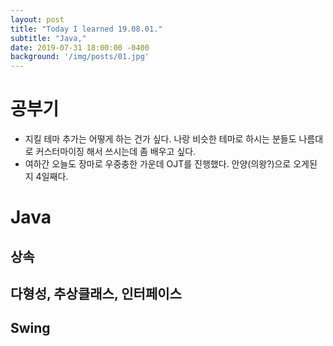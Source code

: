 ```yaml
---
layout: post
title: "Today I learned 19.08.01."
subtitle: "Java,"
date: 2019-07-31 18:00:00 -0400
background: '/img/posts/01.jpg'
---
```

# 공부기
 - 지킬 테마 추가는 어떻게 하는 건가 싶다. 나랑 비슷한 테마로 하시는 분들도 나름대로 커스터마이징 해서 쓰시는데 좀 배우고 싶다.
- 여하간 오늘도 장마로 우중충한 가운데 OJT를 진행했다. 안양(의왕?)으로 오게된 지 4일째다.

# Java
## 상속
## 다형성, 추상클래스, 인터페이스
## Swing